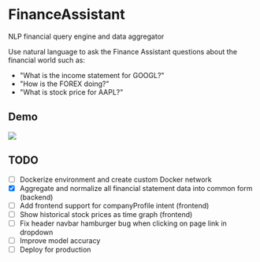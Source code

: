 # FinanceAssistant
NLP financial query engine and data aggregator

Use natural language to ask the Finance Assistant questions about the financial world such as:
- "What is the income statement for GOOGL?"
- "How is the FOREX doing?"
- "What is stock price for AAPL?"

## Demo
![](res/demo.gif)

## TODO
- [ ] Dockerize environment and create custom Docker network
- [X] Aggregate and normalize all financial statement data into common form (backend)
- [ ] Add frontend support for companyProfile intent (frontend)
- [ ] Show historical stock prices as time graph (frontend)
- [ ] Fix header navbar hamburger bug when clicking on page link in dropdown
- [ ] Improve model accuracy
- [ ] Deploy for production
